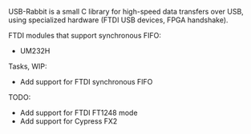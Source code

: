 USB-Rabbit is a small C library for high-speed data transfers over USB, using
specialized hardware (FTDI USB devices, FPGA handshake).

FTDI modules that support synchronous FIFO:
- UM232H

Tasks, WIP:
- Add support for FTDI synchronous FIFO

TODO:
- Add support for FTDI FT1248 mode
- Add support for Cypress FX2
